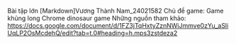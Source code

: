 Bài tập lớn
[Markdown]Vương Thành Nam_24021582
Chủ đề game: Game khủng long Chrome dinosaur game
Những nguồn tham khảo:
https://docs.google.com/document/d/1FZ3jTqHxtyZznNWiJmmve0zYu_aSliUqLP2OsMcdehQ/edit?tab=t.0#heading=h.mps3zstdeza2
